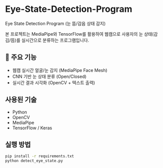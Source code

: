 # Eye-State-Detection-Program
Eye State Detection Program (눈 뜸/감음 상태 감지)

본 프로젝트는 MediaPipe와 TensorFlow를 활용하여 웹캠으로 사용자의 눈 상태(감김/뜸)를 실시간으로 분류하는 프로그램입니다.

## 📌 주요 기능
- 웹캠 실시간 얼굴/눈 감지 (MediaPipe Face Mesh)
- CNN 기반 눈 상태 분류 (Open/Closed)
- 실시간 결과 시각화 (OpenCV + 텍스트 출력)

##  사용된 기술
- Python
- OpenCV
- MediaPipe
- TensorFlow / Keras

##  실행 방법

```bash
pip install -r requirements.txt
python detect_eye_state.py
